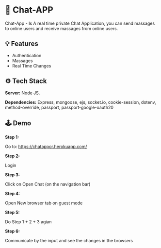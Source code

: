 # 📱 Chat-APP

Chat-App - Is A real time private Chat Application, you can send massages to online users and receive massages from online users.

## 💡 Features

- Authentication
- Massages
- Real Time Changes

## ⚙️ Tech Stack

**Server:** Node JS.

**Dependencies:** Express, mongoose, ejs, socket.io, cookie-session, dotenv, method-override, passport, passport-google-oauth20

## 🕹 Demo

**Step 1:**

Go to: https://chatappor.herokuapp.com/


**Step 2:**

Login

**Step 3:**

Click on Open Chat (on the navigation bar)

**Step 4:**

Open New browser tab on guest mode

**Step 5:**

Do Step 1 + 2 + 3 agian

**Step 6:**

Communicate by the input and see the changes in the browsers
